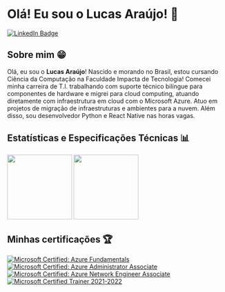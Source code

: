 # Olá! Eu sou o Lucas Araújo! 🤗

[![LinkedIn Badge](https://img.shields.io/badge/LinkedIn-Profile-informational?style=flat&logo=linkedin&logoColor=white&color=0D76A8)](https://www.linkedin.com/in/lucasarasouza/)

## Sobre mim 😁

Olá, eu sou o **Lucas Araújo**! Nascido e morando no Brasil, estou cursando Ciência da Computação na Faculdade Impacta de Tecnologia! Comecei minha carreira de T.I. trabalhando com suporte técnico bilíngue para componentes de hardware e migrei para cloud computing, atuando diretamente com infraestrutura em cloud com o Microsoft Azure. Atuo em projetos de migração de infraestruturas e ambientes para a nuvem. Além disso, sou desenvolvedor Python e React Native nas horas vagas.

## Estatísticas e Especificações Técnicas 📊

<div>
  <img height="150em" src="https://github-readme-stats.vercel.app/api?username=luksaraujo&count_private=true&show_icons=true&theme=onedark&include_all_commits=true&locale=pt-br"/>
  <img height="150em" src="https://github-readme-stats.vercel.app/api/top-langs/?username=luksaraujo&count_private=true&show_icons=true&theme=onedark&layout=compact&hide=less,hack&locale=pt-br" />
</div>
  
## Minhas certificações 🏆

[![Microsoft Certified: Azure Fundamentals](https://images.credly.com/size/110x110/images/be8fcaeb-c769-4858-b567-ffaaa73ce8cf/image.png)](http://www.credly.com/badges/c8ebb189-3d26-4497-b771-a6dacb6b6fe9 "Microsoft Certified: Azure Fundamentals")
[![Microsoft Certified: Azure Administrator Associate](https://images.credly.com/size/110x110/images/336eebfc-0ac3-4553-9a67-b402f491f185/azure-administrator-associate-600x600.png)](http://www.credly.com/badges/cc297207-b9da-4a09-a2b1-2170c5eaa933 "Microsoft Certified: Azure Administrator Associate")
[![Microsoft Certified: Azure Network Engineer Associate](https://images.credly.com/size/110x110/images/c3a2e51d-7984-48cc-a4cb-88d4e8487037/azure-network-engineer-associate-600x600.png)](http://www.credly.com/badges/5f7e9d94-d9c7-47f2-9579-9ac231df8f1f "Microsoft Certified: Azure Network Engineer Associate")
[![Microsoft Certified Trainer 2021-2022](https://images.credly.com/size/110x110/images/a6ea4416-4f34-4a85-bc24-eb3fe32fd241/MCT-Microsoft_Certified_Trainer-600x600.png)](http://www.credly.com/badges/030574a7-86b8-4757-bc58-78f4d25e607e "Microsoft Certified Trainer 2021-2022")
